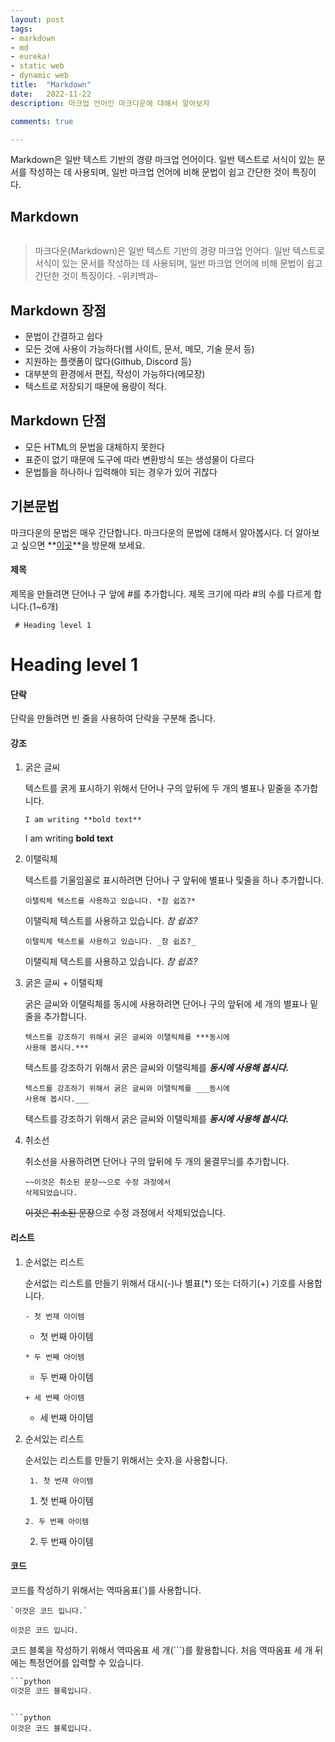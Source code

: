 ```yaml
---
layout: post
tags: 
- markdown
- md
- eureka!
- static web
- dynamic web
title:  "Markdown"
date:   2022-11-22
description: 마크업 언어인 마크다운에 대해서 알아보자

comments: true

---
```


<p class="intro"><span class="dropcap">M</span>arkdown은 일반 텍스트 기반의 경량 마크업 언어이다. 일반 텍스트로 서식이 있는 문서를 작성하는 데 사용되며, 일반 마크업 언어에 비해 문법이 쉽고 간단한 것이 특징이다.</p>

## Markdown

<img src="/assets/img/Markdown_Logo.wine.png" alt="">

<blockquote>마크다운(Markdown)은 일반 텍스트 기반의 경량 마크업 언어다. 일반 텍스트로 서식이 있는 문서를 작성하는 데 사용되며, 일반 마크업 언어에 비해 문법이 쉽고 간단한 것이 특징이다. -위키백과-
</blockquote>


## Markdown 장점

* 문법이 간결하고 쉽다
* 모든 것에 사용이 가능하다(웹 사이트, 문서, 메모, 기술 문서 등)
* 지원하는 플랫폼이 많다(Github, Discord 등)
* 대부분의 환경에서 편집, 작성이 가능하다(메모장)
* 텍스트로 저장되기 때문에 용량이 적다.

## Markdown 단점

- 모든 HTML의 문법을 대체하지 못한다
- 표준이 없기 때문에 도구에 따라 변환방식 또는 생성물이 다르다
- 문법틀을 하나하나 입력해야 되는 경우가 있어 귀찮다

## 기본문법

마크다운의 문법은 매우 간단합니다. 마크다운의 문법에 대해서 알아봅시다. 더 알아보고 싶으면 **[이곳](https://www.markdownguide.org/basic-syntax/)**을 방문해 보세요.

#### 제목

제목을 만들려면 단어나 구 앞에 #를 추가합니다. 제목 크기에 따라 #의 수를 다르게 합니다.(1~6개)

<code> # Heading level 1</code>

# Heading level 1


#### 단락

단락을 만들려면 빈 줄을 사용하여 단락을 구분해 줍니다. 

#### 강조

1. 굵은 글씨

   텍스트를 굵게 표시하기 위해서 단어나 구의 앞뒤에 두 개의 별표나 밑줄을 추가합니다.

   

   <code>I am writing \*\*bold text\*\*</code>

   I am writing **bold text**

   

2. 이탤릭체

   텍스트를 기울임꼴로 표시하려면 단어나 구 앞뒤에 별표나 및줄을 하나 추가합니다.

   

   <code>이탤릭체 텍스트를 사용하고 있습니다. \*참 쉽죠?\*</code>

   이탤릭체 텍스트를 사용하고 있습니다. *참 쉽죠?*

   <code>이탤릭체 텍스트를 사용하고 있습니다. \_참 쉽죠?\_</code>

   이탤릭체 텍스트를 사용하고 있습니다. _참 쉽죠?_

   

3. 굵은 글씨 + 이탤릭체

   굵은 글씨와 이탤릭체를 동시에 사용하려면 단어나 구의 앞뒤에 세 개의 별표나 밑줄을 추가합니다.

   

   <code>텍스트를 강조하기 위해서 굵은 글씨와 이탤릭체를 \*\*\*동시에 사용해 봅시다.\*\*\*</code>

   텍스트를 강조하기 위해서 굵은 글씨와 이탤릭체를 ***동시에 사용해 봅시다.***

   <code>텍스트를 강조하기 위해서 굵은 글씨와 이탤릭체를 \_\_\_동시에 사용해 봅시다.\_\_\_</code>

   텍스트를 강조하기 위해서 굵은 글씨와 이탤릭체를 ___동시에 사용해 봅시다.___

   

4. 취소선

   취소선을 사용하려면 단어나 구의 앞뒤에 두 개의 물결무늬를 추가합니다.

   <code>~\~이것은 취소된 문장~\~으로 수정 과정에서 삭제되었습니다.</code>

   ~~이것은 취소된 문장~~으로 수정 과정에서 삭제되었습니다.

#### 리스트

1. 순서없는 리스트

   순서없는 리스트를 만들기 위해서 대시(-)나 별표(*) 또는 더하기(+) 기호를 사용합니다.

   <code>- 첫 번재 아이템</code>

   - 첫 번째 아이템

   <code>* 두 번째 아이템</code>

   * 두 번째 아이템

   <code>+ 세 번째 아이템</code>

   + 세 번째 아이템

   

2. 순서있는 리스트

   순서있는 리스트를 만들기 위해서는 숫자.을 사용합니다.

   <code> 1. 첫 번재 아이템</code>

   1. 첫 번째 아이템

   <code>2. 두 번째 아이템</code>

   2. 두 번째 아이템

#### 코드

코드를 작성하기 위해서는 역따옴표(`)를 사용합니다.

<code>\`이것은 코드 입니다.\`</code>

`이것은 코드 입니다.`

코드 블록을 작성하기 위해서 역따옴표 세 개(```)를 활용합니다. 처음 역따옴표 세 개 뒤에는 특정언어를 입력할 수 있습니다.

```java
```python
이것은 코드 블록입니다.
```
```

```python
이것은 코드 블록입니다.
```